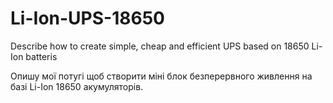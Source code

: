 # Li-Ion-UPS-18650
Describe how to create simple, cheap and efficient UPS based on 18650 Li-Ion batteris

Опишу мої потугі щоб створити міні блок безперервного живлення на базі Li-Ion 18650 акумуляторів.
